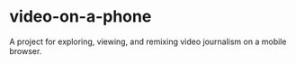 # video-on-a-phone
A project for exploring, viewing, and remixing video journalism on a mobile browser.
